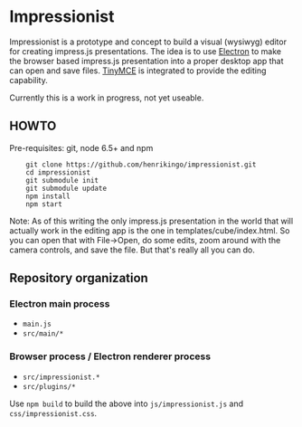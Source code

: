 # Impressionist

Impressionist is a prototype and concept to build a visual (wysiwyg) editor for creating impress.js
presentations. The idea is to use [Electron](http://electron.atom.io/) to make the browser based
impress.js presentation into a proper desktop app that can open and save files. 
[TinyMCE](https://www.tinymce.com/docs/demo/inline/) is integrated to provide the editing
capability.

Currently this is a work in progress, not yet useable. 


## HOWTO

Pre-requisites: git, node 6.5+ and npm

        git clone https://github.com/henrikingo/impressionist.git
        cd impressionist
        git submodule init
        git submodule update
        npm install
        npm start

Note: As of this writing the only impress.js presentation in the world that will actually work in
the editing app is the one in templates/cube/index.html. So you can open that with File->Open,
do some edits, zoom around with the camera controls, and save the file. But that's really all
you can do.

## Repository organization

### Electron main process

* `main.js`
* `src/main/*`

### Browser process / Electron renderer process

* `src/impressionist.*`
* `src/plugins/*`

Use `npm build` to build the above into `js/impressionist.js` and `css/impressionist.css`.